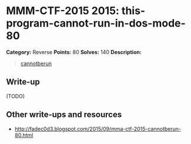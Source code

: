 # MMM-CTF-2015 2015: this-program-cannot-run-in-dos-mode-80

**Category:** Reverse
**Points:** 80
**Solves:** 140
**Description:**

> [cannotberun](cannotberun-6a3060f21f87f69f3f67d3077aff51be92db0a71e9d5721aa9e37073abd12b7e)


## Write-up

(TODO)

## Other write-ups and resources

* <http://fadec0d3.blogspot.com/2015/09/mma-ctf-2015-cannotberun-80.html> 

